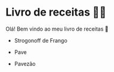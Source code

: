 # Livro de receitas :man_cook:

Olá! Bem vindo ao meu livro de receitas :wave:

- Strogonoff de Frango

- Pave

- Pavezão

  
